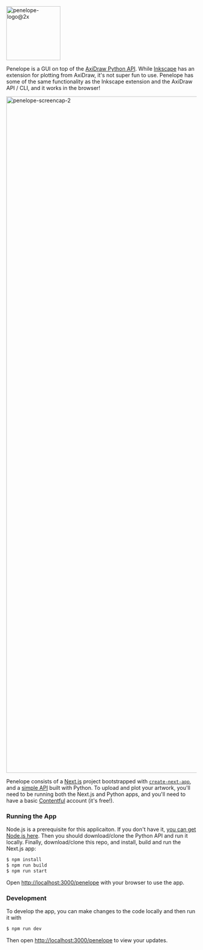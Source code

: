 <img width="143" alt="penelope-logo@2x" src="https://user-images.githubusercontent.com/10648307/189042864-3dea5d3a-50be-44bd-953d-99d24f51aa49.png">

Penelope is a GUI on top of the <a href="https://axidraw.com/doc/py_api/#introduction" target="_blank">AxiDraw Python API</a>. While <a href="https://inkscape.org" target="_blank">Inkscape</a> has an extension for plotting from AxiDraw, it's not super fun to use. Penelope has some of the same functionality as the Inkscape extension and the AxiDraw API / CLI, and it works in the browser!

<img width="1792" alt="penelope-screencap-2" src="https://user-images.githubusercontent.com/10648307/189058155-accb5bfc-b96a-477a-aeae-90cead8f03a3.png">

Penelope consists of a [Next.js](https://nextjs.org/) project bootstrapped with [`create-next-app`](https://github.com/vercel/next.js/tree/canary/packages/create-next-app), and a <a href="https://github.com/Penelope-for-AxiDraw/penelope-server" target="_blank">simple API</a> built with Python. To upload and plot your artwork, you'll need to be running both the Next.js and Python apps, and you'll need to have a basic <a href="https://www.contentful.com/" target="_blank">Contentful</a> account (it's free!).

### Running the App

Node.js is a prerequisite for this applicaiton. If you don't have it, <a href="https://nodejs.org" target="_blank">you can get Node.js here</a>. Then you should download/clone the Python API and run it locally. Finally, download/clone this repo, and install, build and run the Next.js app:

```bash
$ npm install
$ npm run build
$ npm run start
```
Open [http://localhost:3000/penelope](http://localhost:3000) with your browser to use the app.

### Development
To develop the app, you can make changes to the code locally and then run it with
```bash
$ npm run dev
```
Then open [http://localhost:3000/penelope](http://localhost:3000) to view your updates.
